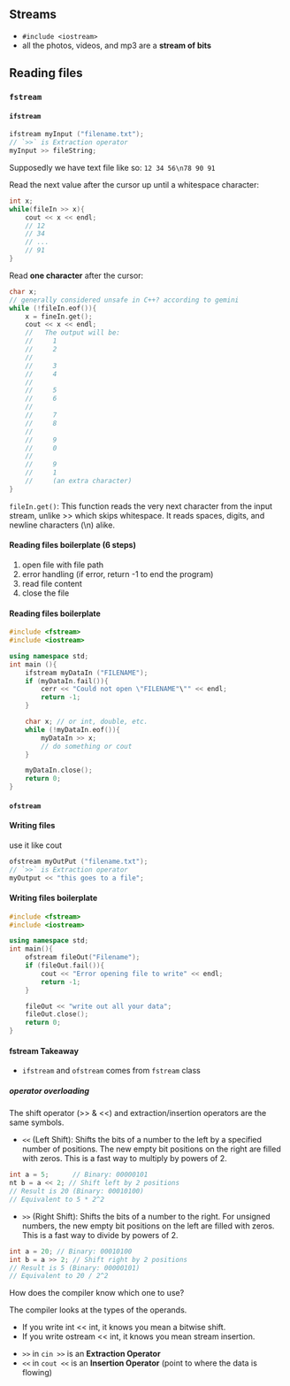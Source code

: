 ## Streams

- `#include <iostream>`
- all the photos, videos, and mp3 are a **stream of bits**

## Reading files

### `fstream`

#### `ifstream`

```c++
ifstream myInput ("filename.txt");
// `>>` is Extraction operator
myInput >> fileString;
```

Supposedly we have text file like so:
`12 34 56\n78 90 91`

Read the next value after the cursor up until a whitespace character:

```c++
int x;
while(fileIn >> x){
    cout << x << endl;
    // 12
    // 34
    // ...
    // 91
}
```

Read **one character** after the cursor:

```c++
char x;
// generally considered unsafe in C++? according to gemini
while (!fileIn.eof()){
    x = fineIn.get();
    cout << x << endl;
    //   The output will be:
    //     1
    //     2
    //
    //     3
    //     4
    //
    //     5
    //     6
    //
    //     7
    //     8
    //
    //     9
    //     0
    //
    //     9
    //     1
    //     (an extra character)
}
```

`fileIn.get()`: This function reads the very next character from the input stream, unlike >> which skips whitespace. It reads spaces, digits, and newline characters (\n) alike.

#### Reading files boilerplate (6 steps)

1. open file with file path
2. error handling (if error, return -1 to end the program)
3. read file content
4. close the file

#### Reading files boilerplate

```c++
#include <fstream>
#include <iostream>

using namespace std;
int main (){
    ifstream myDataIn ("FILENAME");
    if (myDataIn.fail()){
        cerr << "Could not open \"FILENAME"\"" << endl;
        return -1;
    }

    char x; // or int, double, etc.
    while (!myDataIn.eof()){
        myDataIn >> x;
        // do something or cout
    }

    myDataIn.close();
    return 0;
}
```

#### `ofstream`

#### Writing files

use it like cout

```c++
ofstream myOutPut ("filename.txt");
// `>>` is Extraction operator
myOutput << "this goes to a file";
```

#### Writing files boilerplate

```c++
#include <fstream>
#include <iostream>

using namespace std;
int main(){
    ofstream fileOut("Filename");
    if (fileOut.fail()){
        cout << "Error opening file to write" << endl;
        return -1;
    }

    fileOut << "write out all your data";
    fileOut.close();
    return 0;
}
```

#### fstream Takeaway

- `ifstream` and `ofstream` comes from `fstream` class

##### operator overloading

The shift operator (>> & <<) and extraction/insertion operators are the same symbols.

- `<<` (Left Shift): Shifts the bits of a number to the left by a specified number of positions. The new empty bit positions on the right are filled with zeros. This is a fast way to multiply by powers of 2.

```c++
int a = 5;      // Binary: 00000101
nt b = a << 2; // Shift left by 2 positions
// Result is 20 (Binary: 00010100)
// Equivalent to 5 * 2^2
```

- `>>` (Right Shift): Shifts the bits of a number to the right. For unsigned numbers, the new empty bit positions on the left are filled with zeros. This is a fast way to divide by powers of 2.

```c++
int a = 20; // Binary: 00010100
int b = a >> 2; // Shift right by 2 positions
// Result is 5 (Binary: 00000101)
// Equivalent to 20 / 2^2
```

How does the compiler know which one to use?

The compiler looks at the types of the operands.

- If you write int << int, it knows you mean a bitwise shift.
- If you write ostream << int, it knows you mean stream insertion.

* `>>` in `cin >>` is an **Extraction Operator**
* `<<` in `cout <<` is an **Insertion Operator** (point to where the data is flowing)
